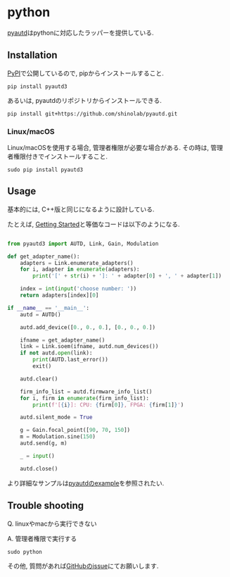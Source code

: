 # python

[pyautd](https://github.com/shinolab/pyautd)はpythonに対応したラッパーを提供している.

## Installation

[PyPI](https://pypi.org/project/pyautd3/)で公開しているので, pipからインストールすること.

```
pip install pyautd3
```

あるいは, pyautdのリポジトリからインストールできる.

```
pip install git+https://github.com/shinolab/pyautd.git
```

### Linux/macOS

Linux/macOSを使用する場合, 管理者権限が必要な場合がある. その時は, 管理者権限付きでインストールすること.

```
sudo pip install pyautd3
```

## Usage

基本的には, C++版と同じになるように設計している.

たとえば, [Getting Started](../Users_Manual/getting_started.md)と等価なコードは以下のようになる.

```python

from pyautd3 import AUTD, Link, Gain, Modulation

def get_adapter_name():
    adapters = Link.enumerate_adapters()
    for i, adapter in enumerate(adapters):
        print('[' + str(i) + ']: ' + adapter[0] + ', ' + adapter[1])

    index = int(input('choose number: '))
    return adapters[index][0]

if __name__ == '__main__':
    autd = AUTD()

    autd.add_device([0., 0., 0.], [0., 0., 0.])

    ifname = get_adapter_name()
    link = Link.soem(ifname, autd.num_devices())
    if not autd.open(link):
        print(AUTD.last_error())
        exit()

    autd.clear()

    firm_info_list = autd.firmware_info_list()
    for i, firm in enumerate(firm_info_list):
        print(f'[{i}]: CPU: {firm[0]}, FPGA: {firm[1]}')

    autd.silent_mode = True

    g = Gain.focal_point([90, 70, 150])
    m = Modulation.sine(150)
    autd.send(g, m)

    _ = input()

    autd.close()
```

より詳細なサンプルは[pyautdのexample](https://github.com/shinolab/pyautd/tree/master/example)を参照されたい.

## Trouble shooting

Q. linuxやmacから実行できない

A. 管理者権限で実行する

```
sudo python
```

その他, 質問があれば[GitHubのissue](https://github.com/shinolab/pyautd/issues)にてお願いします.
